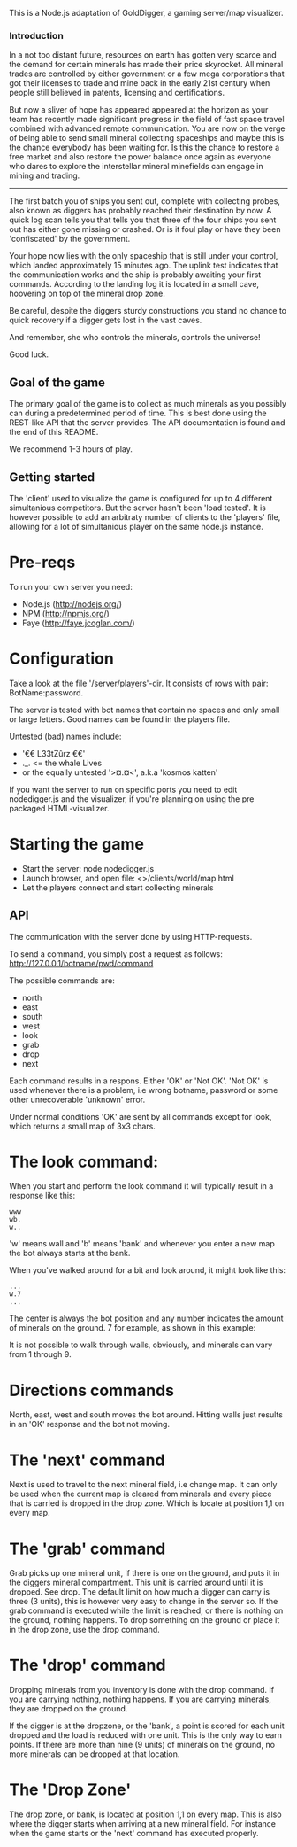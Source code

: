 This is a Node.js adaptation of GoldDigger, a gaming server/map visualizer.

### Introduction
 In a not too distant future, resources on earth has gotten very scarce and the demand for certain minerals has made their price skyrocket. All mineral trades are controlled by either government or a few mega corporations that got their licenses to trade and mine back in the early 21st century when people still believed in patents, licensing and certifications.

 But now a sliver of hope has appeared appeared at the horizon as your team has recently made significant progress in the field of fast space travel combined with advanced remote communication. You are now on the verge of being able to send small mineral collecting spaceships and maybe this is the chance everybody has been waiting for. Is this the chance to restore a free market and also restore the power balance once again as everyone who dares to explore the interstellar mineral minefields can engage in mining and trading.
 
---

 The first batch you of ships you sent out, complete with collecting probes, also known as diggers has probably reached their destination by now. A quick log scan tells you that tells you that three of the four ships you sent out has either gone missing or crashed. Or is it foul play or have they been 'confiscated' by the government.

 Your hope now lies with the only spaceship that is still under your control, which landed approximately 15 minutes ago. The uplink test indicates that the communication works and the ship is probably awaiting your first commands. According to the landing log it is located in a small cave, hoovering on top of the mineral drop zone. 

Be careful, despite the diggers sturdy constructions you stand no chance to quick recovery if a digger gets lost in the vast caves. 

And remember, she who controls the minerals, controls the universe!

Good luck.


## Goal of the game

The primary goal of the game is to collect as much minerals as you possibly can during a predetermined period of time. This is best done using the REST-like API that the server provides. The API documentation is found and the end of this README.

We recommend 1-3 hours of play.

## Getting started

The 'client' used to visualize the game is configured for up to 4 different simultanious competitors. But the server hasn't been 'load tested'. It is however possible to add an arbitraty number of clients to the 'players' file, allowing for a lot of simultanious player on the same node.js instance.

# Pre-reqs

To run your own server you need:

-   Node.js (http://nodejs.org/)
-   NPM (http://npmjs.org/)
-   Faye (http://faye.jcoglan.com/)

# Configuration

Take a look at the file '<path to nodedigger>/server/players'-dir. It consists of rows with pair: BotName:password. 

The server is tested with bot names that contain no spaces and only small or large letters. Good names can be found in the players file. 

Untested (bad) names include: 

*   '€€ L33tZûrz €€'
*   ._. <= the whale Lives 
*   or the equally untested '>¤.¤<', a.k.a 'kosmos katten'

If you want the server to run on specific ports you need to edit nodedigger.js and the visualizer, if you're planning on using the pre packaged HTML-visualizer.

# Starting the game

- Start the server: node nodedigger.js
- Launch browser, and open file: <<nodediggerdir>>/clients/world/map.html
- Let the players connect and start collecting minerals

## API

The communication with the server done by using HTTP-requests.

To send a command, you simply post a request as follows:
http://127.0.0.1/botname/pwd/command

The possible commands are: 

*   north
*   east
*   south
*   west
*   look
*   grab
*   drop
*   next

Each command results in a respons. Either 'OK' or 'Not OK'. 'Not OK' is used whenever there is a problem, i.e wrong botname, password or some other unrecoverable 'unknown' error. 

Under normal conditions 'OK' are sent by all commands except for look, which returns a small map of 3x3 chars.

# The look command:

When you start and perform the look command it will typically result in a response like this:

    www
    wb.
    w..

'w' means wall and 'b' means 'bank' and whenever you enter a new map the bot always starts at the bank.

When you've walked around for a bit and look around, it might look like this:

    ...
    w.7
    ...

The center is always the bot position and any number indicates the amount of minerals on the ground. 7 for example, as shown in this example:

It is not possible to walk through walls, obviously, and minerals can vary from 1 through 9.

# Directions commands

North, east, west and south moves the bot around. Hitting walls just results in an 'OK' response and the bot not moving.

# The 'next' command

Next is used to travel to the next mineral field, i.e change map. It can only be used when the current map is cleared from minerals and every piece that is carried is dropped in the drop zone. Which is locate at position 1,1 on every map.

# The 'grab' command

Grab picks up one mineral unit, if there is one on the ground, and puts it in the diggers mineral compartment.  This unit is carried around until it is dropped. See drop. The default limit on how much a digger can carry is three (3 units), this is however very easy to change in the server so. If the grab command is executed while the limit is reached, or there is nothing on the ground, nothing happens. To drop something on the ground or place it in the drop zone, use the drop command.

# The 'drop' command

Dropping minerals from you inventory is done with the drop command. If you are carrying nothing, nothing happens. If you are carrying minerals, they are dropped on the ground. 

If the digger is at the dropzone, or the 'bank', a point is scored for each unit dropped and the load is reduced with one unit. This is the only way to  earn points. If there are more than nine (9 units) of minerals on the ground, no more minerals can be dropped at that location.

# The 'Drop Zone'

The drop zone, or bank, is located at position 1,1 on every map. This is also where the digger starts when arriving at a new mineral field. For instance when the game starts or the 'next' command has executed properly.
